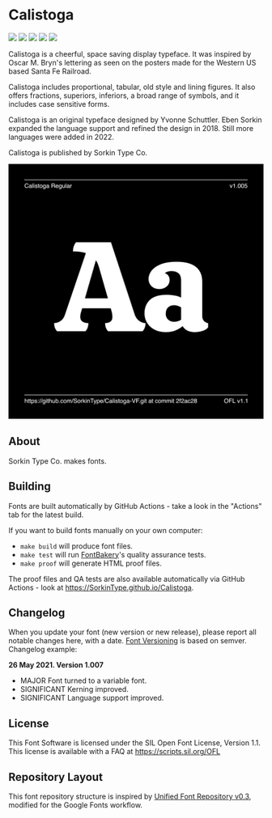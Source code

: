 # Calistoga

[![][Fontbakery]](https://SorkinType.github.io/Calistoga/fontbakery/fontbakery-report.html)
[![][Universal]](https://SorkinType.github.io/Calistoga/fontbakery/fontbakery-report.html)
[![][GF Profile]](https://SorkinType.github.io/Calistoga/fontbakery/fontbakery-report.html)
[![][Outline Correctness]](https://SorkinType.github.io/Calistoga/fontbakery/fontbakery-report.html)
[![][Shaping]](https://SorkinType.github.io/Calistoga/fontbakery/fontbakery-report.html)

[Fontbakery]: https://img.shields.io/endpoint?url=https%3A%2F%2Fraw.githubusercontent.com%2FSorkinType%2FCalistoga%2Fgh-pages%2Fbadges%2Foverall.json
[GF Profile]: https://img.shields.io/endpoint?url=https%3A%2F%2Fraw.githubusercontent.com%2FSorkinType%2FCalistoga%2Fgh-pages%2Fbadges%2FGoogleFonts.json
[Outline Correctness]: https://img.shields.io/endpoint?url=https%3A%2F%2Fraw.githubusercontent.com%2FSorkinType%2FCalistoga%2Fgh-pages%2Fbadges%2FOutlineCorrectnessChecks.json
[Shaping]: https://img.shields.io/endpoint?url=https%3A%2F%2Fraw.githubusercontent.com%2FSorkinType%2FCalistoga%2Fgh-pages%2Fbadges%2FShapingChecks.json
[Universal]: https://img.shields.io/endpoint?url=https%3A%2F%2Fraw.githubusercontent.com%2FSorkinType%2FCalistoga%2Fgh-pages%2Fbadges%2FUniversal.json

Calistoga is a cheerful, space saving display typeface. It was inspired by Oscar M. Bryn's lettering as seen on the posters made for the Western US based Santa Fe Railroad.

Calistoga includes proportional, tabular, old style and lining figures. It also offers fractions, superiors, inferiors, a broad range of symbols, and it includes case sensitive forms.

Calistoga is an original typeface designed by Yvonne Schuttler. Eben Sorkin expanded the language support and refined the design in 2018. Still more languages were added in 2022.

Calistoga is published by Sorkin Type Co.

![Sample Image](documentation/image1.png)

## About

Sorkin Type Co. makes fonts.

## Building

Fonts are built automatically by GitHub Actions - take a look in the "Actions" tab for the latest build.

If you want to build fonts manually on your own computer:

* `make build` will produce font files.
* `make test` will run [FontBakery](https://github.com/googlefonts/fontbakery)'s quality assurance tests.
* `make proof` will generate HTML proof files.

The proof files and QA tests are also available automatically via GitHub Actions - look at https://SorkinType.github.io/Calistoga.

## Changelog

When you update your font (new version or new release), please report all notable changes here, with a date.
[Font Versioning](https://github.com/googlefonts/gf-docs/tree/main/Spec#font-versioning) is based on semver. 
Changelog example:

**26 May 2021. Version 1.007**
- MAJOR Font turned to a variable font.
- SIGNIFICANT Kerning improved.
- SIGNIFICANT Language support improved.

## License

This Font Software is licensed under the SIL Open Font License, Version 1.1.
This license is available with a FAQ at
https://scripts.sil.org/OFL

## Repository Layout

This font repository structure is inspired by [Unified Font Repository v0.3](https://github.com/unified-font-repository/Unified-Font-Repository), modified for the Google Fonts workflow.
